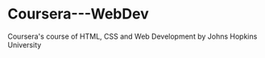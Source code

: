 # Coursera---WebDev
Coursera's course of HTML, CSS and Web Development by Johns Hopkins University 
